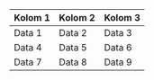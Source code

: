 | Kolom 1 | Kolom 2 | Kolom 3 |
|---------|---------|---------|
| Data 1  | Data 2  | Data 3  |
| Data 4  | Data 5  | Data 6  |
| Data 7  | Data 8  | Data 9  |

